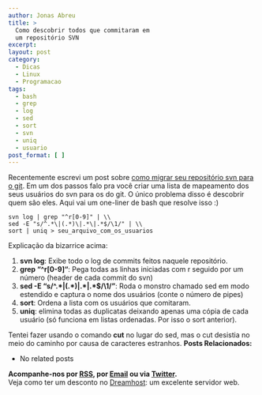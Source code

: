 ```yaml
---
author: Jonas Abreu
title: >
  Como descobrir todos que commitaram em
  um repositório SVN
excerpt:
layout: post
category:
  - Dicas
  - Linux
  - Programacao
tags:
  - bash
  - grep
  - log
  - sed
  - sort
  - svn
  - uniq
  - usuario
post_format: [ ]
---
```

Recentemente escrevi um post sobre [como migrar seu repositório svn para o git][1]. Em um dos passos falo pra você criar uma lista de mapeamento dos seus usuários do svn para os do git. O único problema disso é descobrir quem são eles. Aqui vai um one-liner de bash que resolve isso :)

    
    svn log | grep "^r[0-9]" | \\
    sed -E "s/^.*\|(.*)\|.*\|.*$/\1/" | \\
    sort | uniq > seu_arquivo_com_os_usuarios
    

Explicação da bizarrice acima:

1.  **svn log**: Exibe todo o log de commits feitos naquele repositório. 
2.  **grep “^r[0-9]“**: Pega todas as linhas iniciadas com r seguido por um número (header de cada commit do svn) 
3.  **sed -E “s/^.\*\|(.\*)\|.\*\|.\*$/\1/”**: Roda o monstro chamado sed em modo estendido e captura o nome dos usuários (conte o número de pipes) 
4.  **sort**: Ordena a lista com os usuários que comitaram. 
5.  **uniq**: elimina todas as duplicatas deixando apenas uma cópia de cada usuário (só funciona em listas ordenadas. Por isso o sort anterior). 

Tentei fazer usando o comando **cut** no lugar do sed, mas o cut desistia no meio do caminho por causa de caracteres estranhos. 
**Posts Relacionados:** 
*   No related posts









**Acompanhe-nos por [ RSS][3], por [Email][4] ou via [Twitter][5].**  
Veja como ter um desconto no [Dreamhost][6]: um excelente servidor web.

 [1]: http://vidageek.net/2009/06/08/como-migrar-de-svn-para-git/
 [2]: https://twitter.com/share
 [3]: http://feeds.feedburner.com/VidaGeek
 [4]: http://feedburner.google.com/fb/a/mailverify?uri=VidaGeek&loc=pt_BR
 [5]: http://twitter.com/blogvidageek
 [6]: http://vidageek.net/dreamhost/
